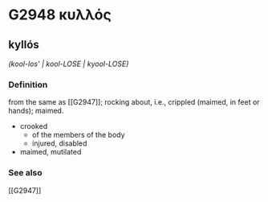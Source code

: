 # G2948 κυλλός

## kyllós

_(kool-los' | kool-LOSE | kyool-LOSE)_

### Definition

from the same as [[G2947]]; rocking about, i.e., crippled (maimed, in feet or hands); maimed.

- crooked
  - of the members of the body
  - injured, disabled
- maimed, mutilated

### See also

[[G2947]]

